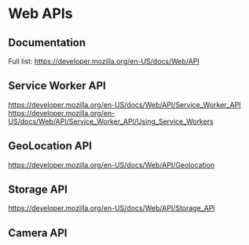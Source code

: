 # Web APIs

## Documentation
Full list: <https://developer.mozilla.org/en-US/docs/Web/API>

## Service Worker API
https://developer.mozilla.org/en-US/docs/Web/API/Service_Worker_API
https://developer.mozilla.org/en-US/docs/Web/API/Service_Worker_API/Using_Service_Workers


## GeoLocation API
<https://developer.mozilla.org/en-US/docs/Web/API/Geolocation>

## Storage API
<https://developer.mozilla.org/en-US/docs/Web/API/Storage_API>

## Camera API

